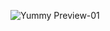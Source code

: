 ![Yummy Preview-01](https://github.com/Usef-Aly/Yummy/assets/152383333/1d9a7c13-5580-4e78-8b35-40d7000083a1)
